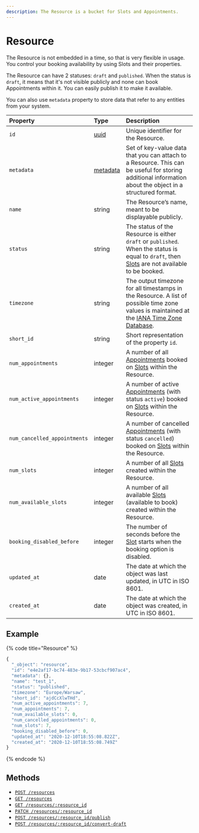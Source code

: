 ```yaml
---
description: The Resource is a bucket for Slots and Appointments.
---
```


# Resource

The Resource is not embedded in a time, so that is very flexible in usage. You control your booking availability by using Slots and their properties.

The Resource can have 2 statuses: `draft` and `published`. When the status is `draft`, it means that it's not visible publicly and none can book Appointments within it. You can easily publish it to make it available.

You can also use `metadata` property to store data that refer to any entities from your system.

| Property | Type | Description |
| :--- | :--- | :--- |
| `id` | [uuid](https://en.wikipedia.org/wiki/Universally_unique_identifier) | Unique identifier for the Resource. |
| `metadata` | [metadata](../../metadata.md) | Set of key-value data that you can attach to a Resource. This can be useful for storing additional information about the object in a structured format. |
| `name` | string | The Resource’s name, meant to be displayable publicly. |
| `status` | string | The status of the Resource is either `draft` or `published`. When the status is equal to `draft`, then [Slots](../slot/) are not available to be booked. |
| `timezone` | string | The output timezone for all timestamps in the Resource. A list of possible time zone values is maintained at the [IANA Time Zone Database](http://www.iana.org/time-zones). |
| `short_id` | string | Short representation of the property `id`. |
| `num_appointments` | integer | A number of all [Appointments](../appointment/) booked on [Slots](../slot/) within the Resource. |
| `num_active_appointments` | integer | A number of active [Appointments](../appointment/) \(with status `active`\) booked on [Slots](../slot/) within the Resource. |
| `num_cancelled_appointments` | integer | A number of cancelled [Appointments](../appointment/) \(with status `cancelled`\) booked on [Slots](../slot/) within the Resource. |
| `num_slots` | integer | A number of all [Slots](../slot/) created within the Resource. |
| `num_available_slots` | integer | A number of all available [Slots](../slot/) \(available to book\) created within the Resource. |
| `booking_disabled_before` | integer | The number of seconds before the [Slot](../slot/) starts when the booking option is disabled. |
| `updated_at` | date | The date at which the object was last updated, in UTC in ISO 8601. |
| `created_at` | date | The date at which the object was created, in UTC in ISO 8601. |

## Example

{% code title="Resource" %}
```javascript
{
  "_object": "resource",
  "id": "e4e2af17-bc74-483e-9b17-53cbcf907ac4",
  "metadata": {},
  "name": "test_1",
  "status": "published",
  "timezone": "Europe/Warsaw",
  "short_id": "ajdCcXlwTHd",
  "num_active_appointments": 7,
  "num_appointments": 7,
  "num_available_slots": 0,
  "num_cancelled_appointments": 0,
  "num_slots": 7,
  "booking_disabled_before": 0,
  "updated_at": "2020-12-10T18:55:08.822Z",
  "created_at": "2020-12-10T18:55:08.749Z"
}
```
{% endcode %}

## Methods

* [`POST /resources`](create-a-resource.md)
* [`GET /resources`](list-resources.md)
* [`GET /resources/:resource_id`](get-a-resource.md)
* [`PATCH /resources/:resource_id`](update-a-resource.md)
* [`POST /resources/:resource_id/publish`](publish-a-resource.md)
* [`POST /resources/:resource_id/convert-draft`](convert-a-resource-to-draft.md)

